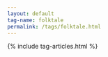 ```yaml
---
layout: default
tag-name: folktale
permalink: /tags/folktale.html
---
```


{% include tag-articles.html %}
